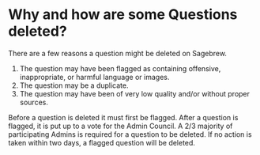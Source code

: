 # Why and how are some Questions deleted? #
There are a few reasons a question might be deleted on Sagebrew.

1. The question may have been flagged as containing offensive, inappropriate, 
or harmful language or images. 
2. The question may be a duplicate.
3. The question may have been of very low quality and/or without proper sources.

Before a question is deleted it must first be flagged. After a question is 
flagged, it is put up to a vote for the Admin Council. A 2/3 majority of 
participating Admins is required for a question to be deleted. If no action 
is taken within two days, a flagged question will be deleted.